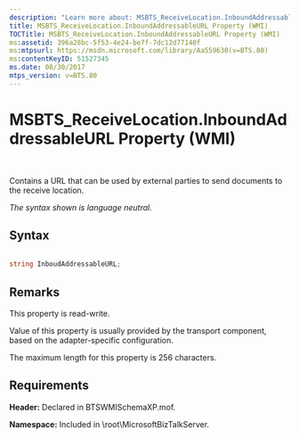 ```yaml
---
description: "Learn more about: MSBTS_ReceiveLocation.InboundAddressableURL Property (WMI)"
title: MSBTS_ReceiveLocation.InboundAddressableURL Property (WMI)
TOCTitle: MSBTS_ReceiveLocation.InboundAddressableURL Property (WMI)
ms:assetid: 396a28bc-5f53-4e24-be7f-7dc12d77140f
ms:mtpsurl: https://msdn.microsoft.com/library/Aa559630(v=BTS.80)
ms:contentKeyID: 51527345
ms.date: 08/30/2017
mtps_version: v=BTS.80
---
```


# MSBTS\_ReceiveLocation.InboundAddressableURL Property (WMI)

 

Contains a URL that can be used by external parties to send documents to the receive location.

*The syntax shown is language neutral.*

## Syntax

```C#
  
string InboudAddressableURL;  
```

## Remarks

This property is read-write.

Value of this property is usually provided by the transport component, based on the adapter-specific configuration.

The maximum length for this property is 256 characters.

## Requirements

**Header:** Declared in BTSWMISchemaXP.mof.

**Namespace:** Included in \\root\\MicrosoftBizTalkServer.

